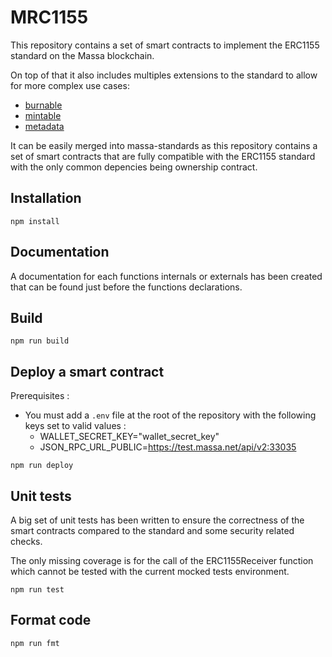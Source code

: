# MRC1155

This repository contains a set of smart contracts to implement the ERC1155 standard on the Massa blockchain.

On top of that it also includes multiples extensions to the standard to allow for more complex use cases:
- [burnable](./contracts/burnable.sol)
- [mintable](./contracts/mintable.sol)
- [metadata](./contracts/metadata.sol)

It can be easily merged into massa-standards as this repository contains a set of smart contracts that are fully compatible with the ERC1155 standard with the only common depencies being ownership contract.

## Installation

```shell
npm install
```

## Documentation

A documentation for each functions internals or externals has been created that can be found just before the functions declarations.

## Build

```shell
npm run build
```

## Deploy a smart contract

Prerequisites :

- You must add a `.env` file at the root of the repository with the following keys set to valid values :
  - WALLET_SECRET_KEY="wallet_secret_key"
  - JSON_RPC_URL_PUBLIC=<https://test.massa.net/api/v2:33035>

```shell
npm run deploy
```

## Unit tests

A big set of unit tests has been written to ensure the correctness of the smart contracts compared to the standard and some security related checks.

The only missing coverage is for the call of the ERC1155Receiver function which cannot be tested with the current mocked tests environment.

```shell
npm run test
```

## Format code

```shell
npm run fmt
```
